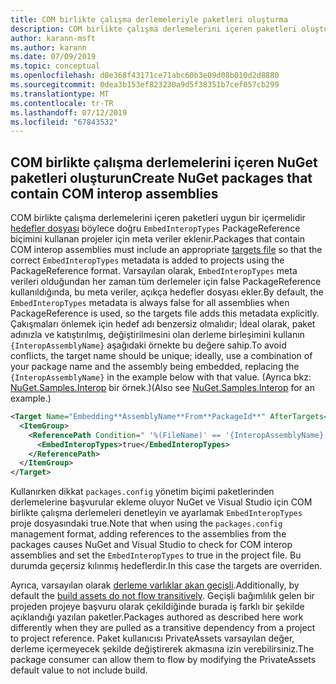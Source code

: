 ```yaml
---
title: COM birlikte çalışma derlemeleriyle paketleri oluşturma
description: COM birlikte çalışma derlemelerini içeren paketleri oluşturmayı açıklar
author: karann-msft
ms.author: karann
ms.date: 07/09/2019
ms.topic: conceptual
ms.openlocfilehash: d0e368f43171ce71abc60b3e09d08b010d2d8880
ms.sourcegitcommit: 0dea3b153ef823230a9d5f38351b7cef057cb299
ms.translationtype: MT
ms.contentlocale: tr-TR
ms.lasthandoff: 07/12/2019
ms.locfileid: "67843532"
---
```

## <a name="create-nuget-packages-that-contain-com-interop-assemblies"></a><span data-ttu-id="9f1e8-103">COM birlikte çalışma derlemelerini içeren NuGet paketleri oluşturun</span><span class="sxs-lookup"><span data-stu-id="9f1e8-103">Create NuGet packages that contain COM interop assemblies</span></span>

<span data-ttu-id="9f1e8-104">COM birlikte çalışma derlemelerini içeren paketleri uygun bir içermelidir [hedefler dosyası](creating-a-package.md#include-msbuild-props-and-targets-in-a-package) böylece doğru `EmbedInteropTypes` PackageReference biçimini kullanan projeler için meta veriler eklenir.</span><span class="sxs-lookup"><span data-stu-id="9f1e8-104">Packages that contain COM interop assemblies must include an appropriate [targets file](creating-a-package.md#include-msbuild-props-and-targets-in-a-package) so that the correct `EmbedInteropTypes` metadata is added to projects using the PackageReference format.</span></span> <span data-ttu-id="9f1e8-105">Varsayılan olarak, `EmbedInteropTypes` meta verileri olduğundan her zaman tüm derlemeler için false PackageReference kullanıldığında, bu meta veriler, açıkça hedefler dosyası ekler.</span><span class="sxs-lookup"><span data-stu-id="9f1e8-105">By default, the `EmbedInteropTypes` metadata is always false for all assemblies when PackageReference is used, so the targets file adds this metadata explicitly.</span></span> <span data-ttu-id="9f1e8-106">Çakışmaları önlemek için hedef adı benzersiz olmalıdır; İdeal olarak, paket adınızla ve katıştırılmış, değiştirilmesini olan derleme birleşimini kullanın `{InteropAssemblyName}` aşağıdaki örnekte bu değere sahip.</span><span class="sxs-lookup"><span data-stu-id="9f1e8-106">To avoid conflicts, the target name should be unique; ideally, use a combination of your package name and the assembly being embedded, replacing the `{InteropAssemblyName}` in the example below with that value.</span></span> <span data-ttu-id="9f1e8-107">(Ayrıca bkz: [NuGet.Samples.Interop](https://github.com/NuGet/Samples/tree/master/NuGet.Samples.Interop) bir örnek.)</span><span class="sxs-lookup"><span data-stu-id="9f1e8-107">(Also see [NuGet.Samples.Interop](https://github.com/NuGet/Samples/tree/master/NuGet.Samples.Interop) for an example.)</span></span>

```xml
<Target Name="Embedding**AssemblyName**From**PackageId**" AfterTargets="ResolveReferences" BeforeTargets="FindReferenceAssembliesForReferences">
  <ItemGroup>
    <ReferencePath Condition=" '%(FileName)' == '{InteropAssemblyName}' AND '%(ReferencePath.NuGetPackageId)' == '$(MSBuildThisFileName)' ">
      <EmbedInteropTypes>true</EmbedInteropTypes>
    </ReferencePath>
  </ItemGroup>
</Target>
```

<span data-ttu-id="9f1e8-108">Kullanırken dikkat `packages.config` yönetim biçimi paketlerinden derlemelerine başvurular ekleme oluyor NuGet ve Visual Studio için COM birlikte çalışma derlemeleri denetleyin ve ayarlamak `EmbedInteropTypes` proje dosyasındaki true.</span><span class="sxs-lookup"><span data-stu-id="9f1e8-108">Note that when using the `packages.config` management format, adding references to the assemblies from the packages causes NuGet and Visual Studio to check for COM interop assemblies and set the `EmbedInteropTypes` to true in the project file.</span></span> <span data-ttu-id="9f1e8-109">Bu durumda geçersiz kılınmış hedeflerdir.</span><span class="sxs-lookup"><span data-stu-id="9f1e8-109">In this case the targets are overriden.</span></span>

<span data-ttu-id="9f1e8-110">Ayrıca, varsayılan olarak [derleme varlıklar akan geçişli](../consume-packages/package-references-in-project-files.md#controlling-dependency-assets).</span><span class="sxs-lookup"><span data-stu-id="9f1e8-110">Additionally, by default the [build assets do not flow transitively](../consume-packages/package-references-in-project-files.md#controlling-dependency-assets).</span></span> <span data-ttu-id="9f1e8-111">Geçişli bağımlılık gelen bir projeden projeye başvuru olarak çekildiğinde burada iş farklı bir şekilde açıklandığı yazılan paketler.</span><span class="sxs-lookup"><span data-stu-id="9f1e8-111">Packages authored as described here work differently when they are pulled as a transitive dependency from a project to project reference.</span></span> <span data-ttu-id="9f1e8-112">Paket kullanıcısı PrivateAssets varsayılan değer, derleme içermeyecek şekilde değiştirerek akmasına izin verebilirsiniz.</span><span class="sxs-lookup"><span data-stu-id="9f1e8-112">The package consumer can allow them to flow by modifying the PrivateAssets default value to not include build.</span></span>

<a name="creating-the-package"></a>